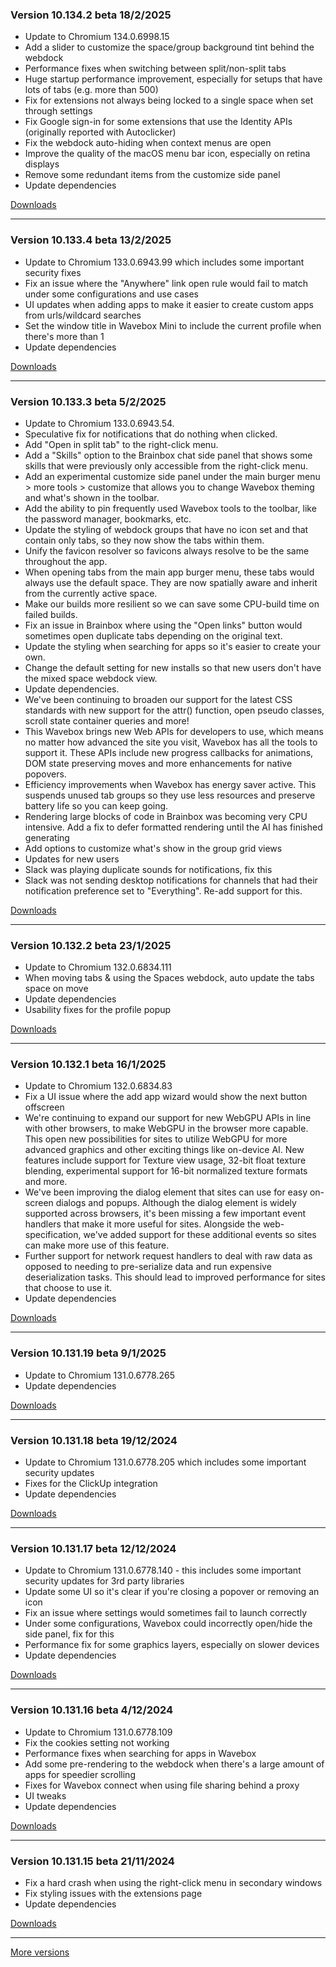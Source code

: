 <h3>Version 10.134.2 beta <span class="date">18/2/2025</span></h3>
<ul>
  <li>Update to Chromium 134.0.6998.15</li>
  <li>Add a slider to customize the space/group background tint behind the webdock</li>
  <li>Performance fixes when switching between split/non-split tabs</li>
  <li>Huge startup performance improvement, especially for setups that have lots of tabs (e.g. more than 500)</li>
  <li>Fix for extensions not always being locked to a single space when set through settings</li>
  <li>Fix Google sign-in for some extensions that use the Identity APIs (originally reported with Autoclicker)</li>
  <li>Fix the webdock auto-hiding when context menus are open</li>
  <li>Improve the quality of the macOS menu bar icon, especially on retina displays</li>
  <li>Remove some redundant items from the customize side panel</li>
  <li>Update dependencies</li>
</ul>

[Downloads](https://wavebox.io/download/release/10.134.2.3)

---

<h3>Version 10.133.4 beta <span class="date">13/2/2025</span></h3>
<ul>
  <li>Update to Chromium 133.0.6943.99 which includes some important security fixes</li>
  <li>Fix an issue where the "Anywhere" link open rule would fail to match under some configurations and use cases</li>
  <li>UI updates when adding apps to make it easier to create custom apps from urls/wildcard searches</li>
  <li>Set the window title in Wavebox Mini to include the current profile when there's more than 1</li>
  <li>Update dependencies</li>
</ul>

[Downloads](https://wavebox.io/download/release/10.133.4.3)

---

<h3>Version 10.133.3 beta <span class="date">5/2/2025</span></h3>
<ul>
  <li>Update to Chromium 133.0.6943.54.</li>
  <li>Speculative fix for notifications that do nothing when clicked.</li>
  <li>Add "Open in split tab" to the right-click menu.</li>
  <li>Add a "Skills" option to the Brainbox chat side panel that shows some skills that were previously only accessible from the right-click menu.</li>
  <li>Add an experimental customize side panel under the main burger menu &gt; more tools &gt; customize that allows you to change Wavebox theming and what's shown in the toolbar.</li>
  <li>Add the ability to pin frequently used Wavebox tools to the toolbar, like the password manager, bookmarks, etc.</li>
  <li>Update the styling of webdock groups that have no icon set and that contain only tabs, so they now show the tabs within them.</li>
  <li>Unify the favicon resolver so favicons always resolve to be the same throughout the app.</li>
  <li>When opening tabs from the main app burger menu, these tabs would always use the default space. They are now spatially aware and inherit from the currently active space.</li>
  <li>Make our builds more resilient so we can save some CPU-build time on failed builds.</li>
  <li>Fix an issue in Brainbox where using the "Open links" button would sometimes open duplicate tabs depending on the original text.</li>
  <li>Update the styling when searching for apps so it's easier to create your own.</li>
  <li>Change the default setting for new installs so that new users don't have the mixed space webdock view.</li>
  <li>Update dependencies.</li>
  <li>We've been continuing to broaden our support for the latest CSS standards with new support for the attr() function, open pseudo classes, scroll state container queries and more!</li>
  <li>This Wavebox brings new Web APIs for developers to use, which means no matter how advanced the site you visit, Wavebox has all the tools to support it. These APIs include new progress callbacks for animations, DOM state preserving moves and more enhancements for native popovers.</li>
  <li>Efficiency improvements when Wavebox has energy saver active. This suspends unused tab groups so they use less resources and preserve battery life so you can keep going.</li>
  <li>Rendering large blocks of code in Brainbox was becoming very CPU intensive. Add a fix to defer formatted rendering until the AI has finished generating</li>
  <li>Add options to customize what's show in the group grid views</li>
  <li>Updates for new users</li>
  <li>Slack was playing duplicate sounds for notifications, fix this</li>
  <li>Slack was not sending desktop notifications for channels that had their notification preference set to "Everything". Re-add support for this.</li>
</ul>

[Downloads](https://wavebox.io/download/release/10.133.3.3)

---

<h3>Version 10.132.2 beta <span class="date">23/1/2025</span></h3>
<ul>
  <li>Update to Chromium 132.0.6834.111</li>
  <li>When moving tabs & using the Spaces webdock, auto update the tabs space on move</li>
  <li>Update dependencies</li>
  <li>Usability fixes for the profile popup</li>
</ul>

[Downloads](https://wavebox.io/download/release/10.132.2.3)

---

<h3>Version 10.132.1 beta <span class="date">16/1/2025</span></h3>
<ul>
  <li>Update to Chromium 132.0.6834.83</li>
  <li>Fix a UI issue where the add app wizard would show the next button offscreen</li>
  <li>
    We're continuing to expand our support for new WebGPU APIs in line with other
    browsers, to make WebGPU in the browser more capable. This open new possibilities
    for sites to utilize WebGPU for more advanced graphics and other exciting things
    like on-device AI. New features include support for Texture view usage, 32-bit float
    texture blending, experimental support for 16-bit normalized texture formats and more.
  </li>
  <li>
    We've been improving the dialog element that sites can use for easy on-screen
    dialogs and popups. Although the dialog element is widely supported across browsers,
    it's been missing a few important event handlers that make it more useful for sites.
    Alongside the web-specification, we've added support for these additional events so
    sites can make more use of this feature.
  </li>
  <li>
    Further support for network request handlers to deal with raw data as opposed
    to needing to pre-serialize data and run expensive deserialization tasks. This
    should lead to improved performance for sites that choose to use it.
  </li>
  <li>Update dependencies</li>
</ul>

[Downloads](https://wavebox.io/download/release/10.132.1.3)

---

<h3>Version 10.131.19 beta <span class="date">9/1/2025</span></h3>
<ul>
  <li>Update to Chromium 131.0.6778.265</li>
  <li>Update dependencies</li>
</ul>

[Downloads](https://wavebox.io/download/release/10.131.19.3)

---

<h3>Version 10.131.18 beta <span class="date">19/12/2024</span></h3>
<ul>
  <li>Update to Chromium 131.0.6778.205 which includes some important security updates</li>
  <li>Fixes for the ClickUp integration</li>
  <li>Update dependencies</li>
</ul>

[Downloads](https://wavebox.io/download/release/10.131.18.3)

---

<h3>Version 10.131.17 beta <span class="date">12/12/2024</span></h3>
<ul>
  <li>Update to Chromium 131.0.6778.140 - this includes some important security updates for 3rd party libraries</li>
  <li>Update some UI so it's clear if you're closing a popover or removing an icon</li>
  <li>Fix an issue where settings would sometimes fail to launch correctly</li>
  <li>Under some configurations, Wavebox could incorrectly open/hide the side panel, fix for this</li>
  <li>Performance fix for some graphics layers, especially on slower devices</li>
  <li>Update dependencies</li>
</ul>

[Downloads](https://wavebox.io/download/release/10.131.17.3)

---

<h3>Version 10.131.16 beta <span class="date">4/12/2024</span></h3>
<ul>
  <li>Update to Chromium 131.0.6778.109</li>
  <li>Fix the cookies setting not working</li>
  <li>Performance fixes when searching for apps in Wavebox</li>
  <li>Add some pre-rendering to the webdock when there's a large amount of apps for speedier scrolling</li>
  <li>Fixes for Wavebox connect when using file sharing behind a proxy</li>
  <li>UI tweaks</li>
  <li>Update dependencies</li>
</ul>

[Downloads](https://wavebox.io/download/release/10.131.16.3)

---

<h3>Version 10.131.15 beta <span class="date">21/11/2024</span></h3>
<ul>
  <li>Fix a hard crash when using the right-click menu in secondary windows</li>
  <li>Fix styling issues with the extensions page</li>
  <li>Update dependencies</li>
</ul>

[Downloads](https://wavebox.io/download/release/10.131.15.3)

---
[More versions](https://wavebox.io/changelog/beta/)